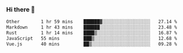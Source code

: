 ### Hi there 👋

<!--
**WShiBin/WShiBin** is a ✨ _special_ ✨ repository because its `README.md` (this file) appears on your GitHub profile.

Here are some ideas to get you started:

- 🔭 I’m currently working on ...
- 🌱 I’m currently learning ...
- 👯 I’m looking to collaborate on ...
- 🤔 I’m looking for help with ...
- 💬 Ask me about ...
- 📫 How to reach me: ...
- 😄 Pronouns: ...
- ⚡ Fun fact: ...
-->

<!--START_SECTION:waka-->

```txt
Other        1 hr 59 mins    ██████▓░░░░░░░░░░░░░░░░░░   27.14 %
Markdown     1 hr 43 mins    ██████░░░░░░░░░░░░░░░░░░░   23.48 %
Rust         1 hr 14 mins    ████▒░░░░░░░░░░░░░░░░░░░░   16.87 %
JavaScript   55 mins         ███▒░░░░░░░░░░░░░░░░░░░░░   12.68 %
Vue.js       40 mins         ██▒░░░░░░░░░░░░░░░░░░░░░░   09.28 %
```

<!--END_SECTION:waka-->
